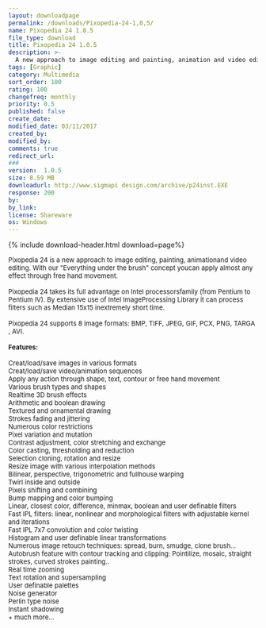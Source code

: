 ```yaml
---
layout: downloadpage
permalink: /downloads/Pixopedia-24-1,0,5/
name: Pixopedia 24 1.0.5
file_type: download
title: Pixopedia 24 1.0.5
description: >-
  A new approach to image editing and painting, animation and video editing.
tags: [Graphic]
category: Multimedia
sort_order: 100
rating: 100
changefreq: monthly
priority: 0.5
published: false
create_date:
modified_date: 03/11/2017
created_by:
modified_by:
comments: true
redirect_url:
###
version:  1.0.5
size: 8.59 MB
downloadurl: http://www.sigmapi design.com/archive/p24inst.EXE
response: 200
by:
by_link:
license: Shareware
os: Windows
---
```


{% include download-header.html download=page%}

<p style="fix-download-text !important">
<p><font size="2"><p>Pixopedia 24 is a new approach to image editing, painting, animationand video editing. With our "Everything under the brush" concept youcan apply almost any effect through free hand movement. <br />
<br />
Pixopedia 24 takes its full advantage on Intel processors</a>family (from Pentium to Pentium IV). By extensive use of Intel ImageProcessing Library it can process filters such as Median 15x15 inextremely short time. <br />
<br />
Pixopedia 24 supports 8 image formats: BMP, TIFF, JPEG, GIF, PCX, PNG, TARGA , AVI.<br />
<br />
<span class="articleDetailsLink"><strong>Features:</strong></span><br />
<br />
Creat/load/save images in various formats <br />
Creat/load/save video/animation sequences <br />
Apply any action through shape, text, contour or free hand movement <br />
Various brush types and shapes <br />
Realtime 3D brush effects <br />
Arithmetic and boolean drawing <br />
Textured and ornamental drawing<br />
Strokes fading and jittering <br />
Numerous color restrictions <br />
Pixel variation and mutation <br />
Contrast adjustment, color stretching and exchange <br />
Color casting, thresholding and reduction <br />
Selection cloning, rotation and resize <br />
Resize image with various interpolation methods <br />
Bilinear, perspective, trigonometric and fullhouse warping<br />
Twirl inside and outside <br />
Pixels shifting and combining <br />
Bump mapping and color bumping<br />
Linear, closest color, difference, minmax, boolean and user definable filters <br />
Fast IPL filters: linear, nonlinear and morphological filters with adjustable kernel and iterations <br />
Fast IPL 7x7 convolution and color twisting<br />
Histogram and user definable linear transformations <br />
Numerous image retouch techniques: spread, burn, smudge, clone brush...<br />
Autobrush feature with contour tracking and clipping: Pointilize, mosaic, straight strokes, curved strokes painting..<br />
Real time zooming <br />
Text rotation and supersampling <br />
User definable palettes <br />
Noise generator <br />
Perlin type noise <br />
Instant shadowing <br />
+ much more...</p></p></p>
